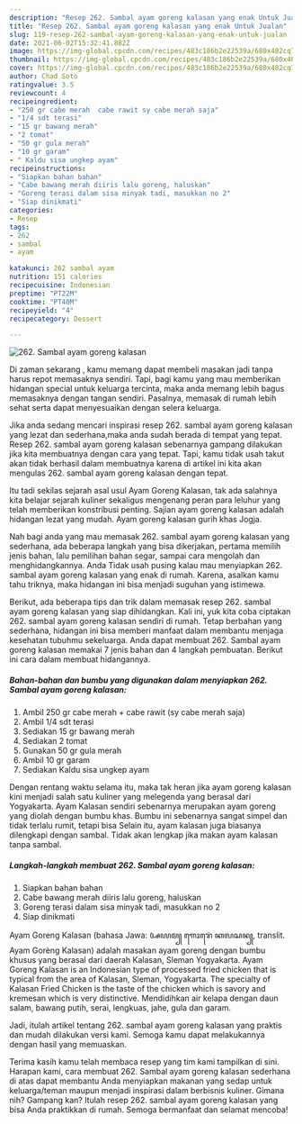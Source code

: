 ```yaml
---
description: "Resep 262. Sambal ayam goreng kalasan yang enak Untuk Jualan"
title: "Resep 262. Sambal ayam goreng kalasan yang enak Untuk Jualan"
slug: 119-resep-262-sambal-ayam-goreng-kalasan-yang-enak-untuk-jualan
date: 2021-06-02T15:32:41.882Z
image: https://img-global.cpcdn.com/recipes/483c186b2e22539a/680x482cq70/262-sambal-ayam-goreng-kalasan-foto-resep-utama.jpg
thumbnail: https://img-global.cpcdn.com/recipes/483c186b2e22539a/680x482cq70/262-sambal-ayam-goreng-kalasan-foto-resep-utama.jpg
cover: https://img-global.cpcdn.com/recipes/483c186b2e22539a/680x482cq70/262-sambal-ayam-goreng-kalasan-foto-resep-utama.jpg
author: Chad Soto
ratingvalue: 3.5
reviewcount: 4
recipeingredient:
- "250 gr cabe merah  cabe rawit sy cabe merah saja"
- "1/4 sdt terasi"
- "15 gr bawang merah"
- "2 tomat"
- "50 gr gula merah"
- "10 gr garam"
- " Kaldu sisa ungkep ayam"
recipeinstructions:
- "Siapkan bahan bahan"
- "Cabe bawang merah diiris lalu goreng, haluskan"
- "Goreng terasi dalam sisa minyak tadi, masukkan no 2"
- "Siap dinikmati"
categories:
- Resep
tags:
- 262
- sambal
- ayam

katakunci: 262 sambal ayam 
nutrition: 151 calories
recipecuisine: Indonesian
preptime: "PT22M"
cooktime: "PT40M"
recipeyield: "4"
recipecategory: Dessert

---
```



![262. Sambal ayam goreng kalasan](https://img-global.cpcdn.com/recipes/483c186b2e22539a/680x482cq70/262-sambal-ayam-goreng-kalasan-foto-resep-utama.jpg)

Di zaman  sekarang , kamu memang dapat membeli masakan jadi tanpa harus repot memasaknya sendiri. Tapi, bagi kamu yang mau memberikan hidangan special untuk keluarga tercinta, maka anda memang lebih bagus memasaknya dengan tangan sendiri. Pasalnya, memasak di rumah lebih sehat serta dapat menyesuaikan dengan selera keluarga.

Jika anda sedang mencari inspirasi resep 262. sambal ayam goreng kalasan yang lezat dan sederhana,maka anda sudah berada di tempat yang tepat. Resep 262. sambal ayam goreng kalasan  sebenarnya gampang dilakukan jika kita membuatnya dengan cara yang tepat. Tapi, kamu tidak usah takut akan tidak berhasil dalam membuatnya 
karena di artikel ini kita akan mengulas 262. sambal ayam goreng kalasan dengan tepat.  

Itu tadi sekilas sejarah asal usul Ayam Goreng Kalasan, tak ada salahnya kita belajar sejarah kuliner sekaligus mengenang peran para leluhur yang telah memberikan konstribusi penting. Sajian ayam goreng kalasan adalah hidangan lezat yang mudah. Ayam goreng kalasan gurih khas Jogja.

Nah bagi anda yang mau memasak 262. sambal ayam goreng kalasan yang sederhana, ada beberapa langkah yang bisa dikerjakan, pertama memilih jenis bahan, lalu pemilihan bahan segar, sampai cara mengolah dan menghidangkannya. Anda Tidak usah pusing kalau mau menyiapkan 262. sambal ayam goreng kalasan yang enak di rumah. Karena, asalkan kamu  tahu triknya, maka hidangan ini bisa menjadi suguhan yang istimewa.

Berikut, ada beberapa tips dan trik dalam memasak resep 262. sambal ayam goreng kalasan yang siap dihidangkan. Kali ini, yuk kita coba ciptakan 262. sambal ayam goreng kalasan sendiri di rumah. Tetap berbahan yang sederhana, hidangan ini bisa memberi manfaat dalam membantu menjaga kesehatan tubuhmu sekeluarga. Anda dapat membuat 262. Sambal ayam goreng kalasan memakai 7 jenis bahan dan 4 langkah pembuatan. Berikut ini cara dalam membuat hidangannya.

<!--inarticleads1-->

##### Bahan-bahan dan bumbu yang digunakan dalam menyiapkan 262. Sambal ayam goreng kalasan:

1. Ambil 250 gr cabe merah + cabe rawit (sy cabe merah saja)
1. Ambil 1/4 sdt terasi
1. Sediakan 15 gr bawang merah
1. Sediakan 2 tomat
1. Gunakan 50 gr gula merah
1. Ambil 10 gr garam
1. Sediakan  Kaldu sisa ungkep ayam


Dengan rentang waktu selama itu, maka tak heran jika ayam goreng kalasan kini menjadi salah satu kuliner yang melegenda yang berasal dari Yogyakarta. Ayam Kalasan sendiri sebenarnya merupakan ayam goreng yang diolah dengan bumbu khas. Bumbu ini sebenarnya sangat simpel dan tidak terlalu rumit, tetapi bisa Selain itu, ayam kalasan juga biasanya dilengkapi dengan sambal. Tidak akan lengkap jika makan ayam kalasan tanpa sambal. 

<!--inarticleads2-->

##### Langkah-langkah membuat 262. Sambal ayam goreng kalasan:

1. Siapkan bahan bahan
1. Cabe bawang merah diiris lalu goreng, haluskan
1. Goreng terasi dalam sisa minyak tadi, masukkan no 2
1. Siap dinikmati


Ayam Goreng Kalasan (bahasa Jawa: ꦄꦪꦩ꧀ ꦒꦺꦴꦫꦺꦁ ꦏꦭꦱꦤ꧀, translit. Ayam Gorèng Kalasan) adalah masakan ayam goreng dengan bumbu khusus yang berasal dari daerah Kalasan, Sleman Yogyakarta. Ayam Goreng Kalasan is an Indonesian type of processed fried chicken that is typical from the area of Kalasan, Sleman, Yogyakarta. The specialty of Kalasan Fried Chicken is the taste of the chicken which is savory and kremesan which is very distinctive. Mendidihkan air kelapa dengan daun salam, bawang putih, serai, lengkuas, jahe, gula dan garam. 

Jadi, itulah artikel tentang  262. sambal ayam goreng kalasan  yang praktis dan mudah dilakukan versi kami. Semoga kamu dapat melakukannya dengan hasil yang memuaskan. 

Terima kasih kamu telah membaca resep yang tim kami tampilkan di sini. Harapan kami, cara membuat  262. Sambal ayam goreng kalasan sederhana di atas dapat membantu Anda menyiapkan makanan yang sedap untuk keluarga/teman maupun menjadi inspirasi dalam berbisnis kuliner. Gimana nih? Gampang kan? Itulah resep 262. sambal ayam goreng kalasan yang bisa Anda praktikkan di rumah. Semoga bermanfaat dan selamat mencoba!

